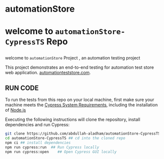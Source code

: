 # automationStore

# <p>welcome to <code>automationStore-CypressTS</code> Repo</p>

<p>welcome to <code>automationStore</code> Project , an automation testing project</p>

<p>
 This project demonstrates an end-to-end testing  for automation test store web application.
  <a href="https://automationteststore.com/" target="_blank" rel="noopener noreferrer">automationteststore.com</a>.
</p>
<h2><strong>RUN CODE</strong></h2>
<p dir="auto">To run the tests from this repo on your local machine, first make sure your machine meets the <a href="https://on.cypress.io/guides/getting-started/installing-cypress#System-requirements" rel="nofollow">Cypress System Requirements</a>, including the installation of <a href="https://docs.cypress.io/guides/getting-started/installing-cypress#Installing-Nodejs" rel="nofollow">Node.js</a> </p>

<p dir="auto">Executing the following instructions will clone the repository, install dependencies and run Cypress:</p>

```bash
git clone https://github.com/abdullah-aladham/automationStore-CypressTS.git ## clone this repo to a local directory
cd automationStore-CypressTS ## cd into the cloned repo
npm ci ## install dependencies
npm run cypress:run  ## Run Cypress locally
npm run cypress:open    ## Open Cypress GUI locally
```
